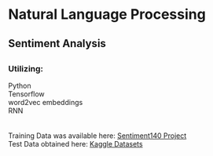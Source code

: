 <h1>Natural Language Processing</h1>
<h2>Sentiment Analysis<h2>
<h3>Utilizing:</h3>
Python</br>
Tensorflow</br>
word2vec embeddings</br>
RNN</br>
</br>
</br>
Training Data was available here: <a href=http://help.sentiment140.com/for-students/>Sentiment140 Project</a></br>
Test Data obtained here: <a href=https://www.kaggle.com/datasets/swaptr/turkey-earthquake-tweets>Kaggle Datasets</a></br>
